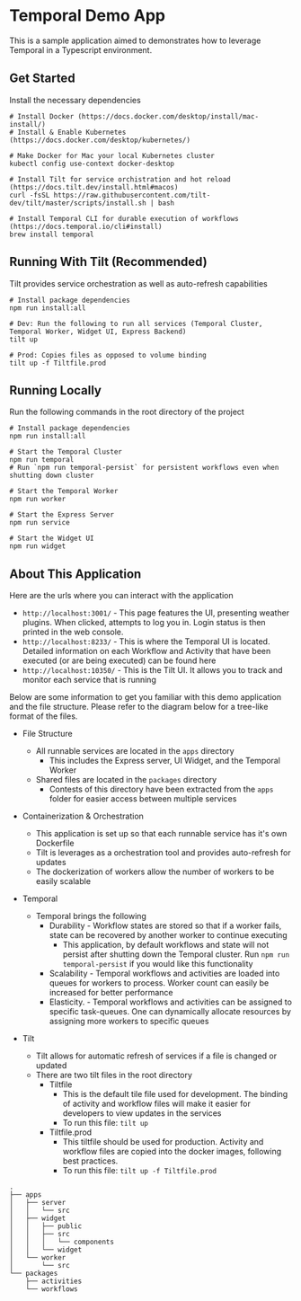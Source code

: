 # Temporal Demo App

This is a sample application aimed to demonstrates how to leverage Temporal in a Typescript environment.

## Get Started

Install the necessary dependencies

```
# Install Docker (https://docs.docker.com/desktop/install/mac-install/)
# Install & Enable Kubernetes (https://docs.docker.com/desktop/kubernetes/)

# Make Docker for Mac your local Kubernetes cluster
kubectl config use-context docker-desktop

# Install Tilt for service orchistration and hot reload (https://docs.tilt.dev/install.html#macos)
curl -fsSL https://raw.githubusercontent.com/tilt-dev/tilt/master/scripts/install.sh | bash

# Install Temporal CLI for durable execution of workflows (https://docs.temporal.io/cli#install)
brew install temporal
```

## Running With Tilt (Recommended)

Tilt provides service orchestration as well as auto-refresh capabilities

```
# Install package dependencies
npm run install:all

# Dev: Run the following to run all services (Temporal Cluster, Temporal Worker, Widget UI, Express Backend)
tilt up

# Prod: Copies files as opposed to volume binding
tilt up -f Tiltfile.prod
```

## Running Locally

Run the following commands in the root directory of the project

```
# Install package dependencies
npm run install:all

# Start the Temporal Cluster
npm run temporal
# Run `npm run temporal-persist` for persistent workflows even when shutting down cluster

# Start the Temporal Worker
npm run worker

# Start the Express Server
npm run service

# Start the Widget UI
npm run widget
```

## About This Application

Here are the urls where you can interact with the application

- `http://localhost:3001/` - This page features the UI, presenting weather plugins. When clicked, attempts to log you in. Login status is then printed in the web console.
- `http://localhost:8233/` - This is where the Temporal UI is located. Detailed information on each Workflow and Activity that have been executed (or are being executed) can be found here
- `http://localhost:10350/` - This is the Tilt UI. It allows you to track and monitor each service that is running

Below are some information to get you familiar with this demo application and the file structure. Please refer to the diagram below for a tree-like format of the files.

- File Structure

  - All runnable services are located in the `apps` directory
    - This includes the Express server, UI Widget, and the Temporal Worker
  - Shared files are located in the `packages` directory
    - Contests of this directory have been extracted from the `apps` folder for easier access between multiple services

- Containerization & Orchestration

  - This application is set up so that each runnable service has it's own Dockerfile
  - Tilt is leverages as a orchestration tool and provides auto-refresh for updates
  - The dockerization of workers allow the number of workers to be easily scalable

- Temporal

  - Temporal brings the following
    - Durability - Workflow states are stored so that if a worker fails, state can be recovered by another worker to continue executing
      - This application, by default workflows and state will not persist after shutting down the Temporal cluster. Run `npm run temporal-persist` if you would like this functionality
    - Scalability - Temporal workflows and activities are loaded into queues for workers to process. Worker count can easily be increased for better performance
    - Elasticity. - Temporal workflows and activities can be assigned to specific task-queues. One can dynamically allocate resources by assigning more workers to specific queues

- Tilt

  - Tilt allows for automatic refresh of services if a file is changed or updated
  - There are two tilt files in the root directory
    - Tiltfile
      - This is the default tile file used for development. The binding of activity and workflow files will make it easier for developers to view updates in the services
      - To run this file: `tilt up`
    - Tiltfile.prod
      - This tiltfile should be used for production. Activity and workflow files are copied into the docker images, following best practices.
      - To run this file: `tilt up -f Tiltfile.prod`

```
.
├── apps
│   ├── server
│   │   └── src
│   ├── widget
│   │   ├── public
│   │   ├── src
│   │   │   └── components
│   │   └── widget
│   └── worker
│       └── src
└── packages
    ├── activities
    └── workflows
```
